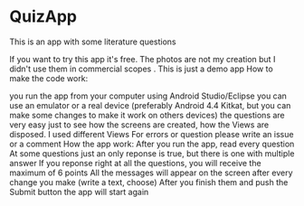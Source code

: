 # QuizApp

This is an app with some literature questions

If you want to try this app it's free. The photos are not my creation but I didn't use them in commercial scopes . This is just a demo app 
How to make the code work:

you run the app from your computer using Android Studio/Eclipse
you can use an emulator or a real device (preferably Android 4.4 Kitkat, but you can make some changes to make it work on others devices)
the questions are very easy just to see how the screens are created, how the Views are disposed.
I used different Views 
For errors or question please write an issue or a comment How the app work:
After you run the app, read every question
At some questions just an only reponse is true, but there is one with multiple answer
If you reponse right at all the questions, you will receive the maximum of 6 points
All the messages will appear on the screen after every change you make (write a text, choose)
After you finish them and push  the Submit button the app will start again 
